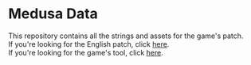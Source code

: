 # Medusa Data
This repository contains all the strings and assets for the game's patch.  
If you're looking for the English patch, click [here](https://github.com/AGTTeam/MedusaData/releases).  
If you're looking for the game's tool, click [here](https://github.com/AGTTeam/MedusaTranslation).  
